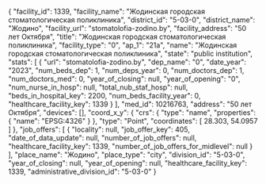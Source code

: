 {
    "facility_id": 1339,
    "facility_name": "Жодинская городская стоматологическая поликлиника",
    "district_id": "5-03-0",
    "district_name": "Жодино",
    "facility_url": "stomatolofia-zodino.by",
    "facility_address": "50 лет Октября",
    "title": "Жодинская городская стоматологическая поликлиника",
    "facility_type": "0",
    "ap_1": "21а",
    "name": "Жодинская городская стоматологическая поликлиника",
    "state": "public institution",
    "stats": [
        {
            "url": "stomatolofia-zodino.by",
            "dep_name": "0",
            "date_year": "2023",
            "num_beds_dep": 1,
            "num_deps_year": 0,
            "num_doctors_dep": 1,
            "num_doctors_med": 0,
            "year_of_closing": null,
            "year_of_opening": "0",
            "num_nurse_in_hosp": null,
            "total_nub_staf_hosp": null,
            "beds_in_hospital_key": 2200,
            "num_beds_facility_year": 0,
            "healthcare_facility_key": 1339
        }
    ],
    "med_id": 10216763,
    "address": "50 лет Октября",
    "devices": [],
    "coord_x_y": {
        "crs": {
            "type": "name",
            "properties": {
                "name": "EPSG:4326"
            }
        },
        "type": "Point",
        "coordinates": [
            28.303,
            54.0957
        ]
    },
    "job_offers": [
        {
            "locality": null,
            "job_offer_key": 405,
            "date_of_data_update": null,
            "number_of_job_offers": null,
            "healthcare_facility_key": 1339,
            "number_of_job_offers_for_midlevel": null
        }
    ],
    "place_name": "Жодино",
    "place_type": "city",
    "division_id": "5-03-0",
    "year_of_closing": null,
    "year_of_opening": null,
    "healthcare_facility_key": 1339,
    "administrative_division_id": "5-03-0"
}